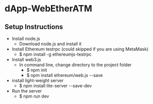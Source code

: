 # dApp-WebEtherATM

## Setup Instructions

*	Install node.js
    *    Download node.js and install it
*	Install Ethereum testrpc (could skipped if you are using MetaMask)
    *    $ npm install -g ethereumjs-testrpc
*	Install web3.js
    *   In command line, change directory to the project folder
        *	$ npm init
    	*   $ npm install ethereum/web.js --save
*	install light-weight server
    * $ npm install lite-server --save-dev
*	Run the server
    * $ npm run dev
